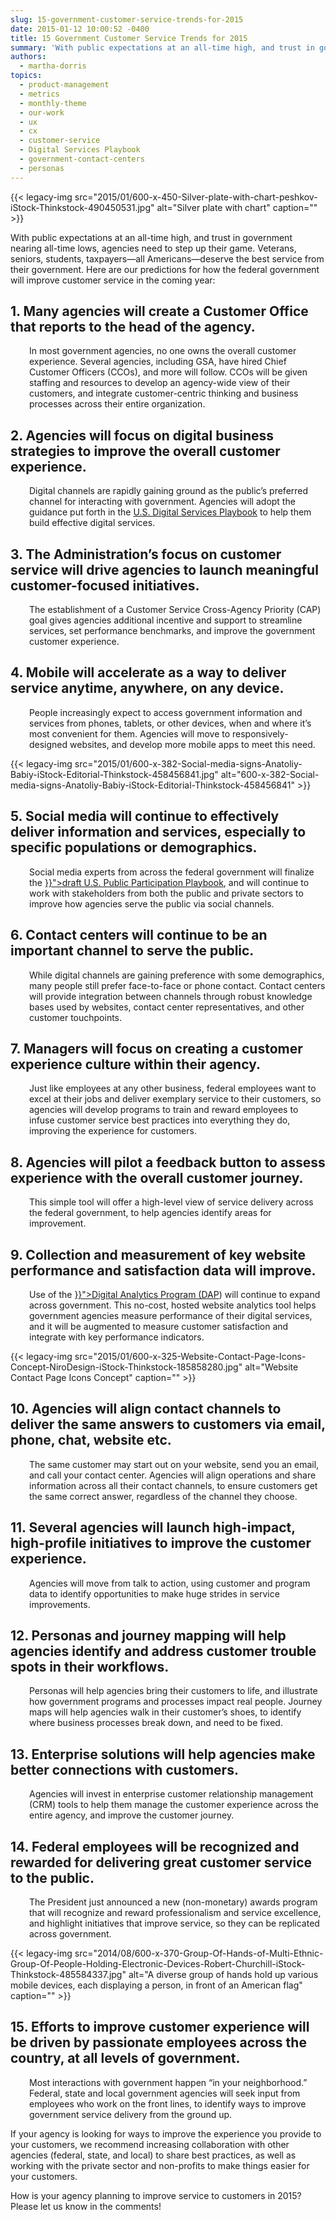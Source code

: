 ```yaml
---
slug: 15-government-customer-service-trends-for-2015
date: 2015-01-12 10:00:52 -0400
title: 15 Government Customer Service Trends for 2015
summary: 'With public expectations at an all-time high, and trust in government nearing all-time lows, agencies need to step up their game. Veterans, seniors, students, taxpayers&mdash;all Americans&mdash;deserve the best service from their government. Here are our predictions for how the federal government will improve customer service in the coming year: 1. Many agencies will create a'
authors:
  - martha-dorris
topics:
  - product-management
  - metrics
  - monthly-theme
  - our-work
  - ux
  - cx
  - customer-service
  - Digital Services Playbook
  - government-contact-centers
  - personas
---
```


{{< legacy-img src="2015/01/600-x-450-Silver-plate-with-chart-peshkov-iStock-Thinkstock-490450531.jpg" alt="Silver plate with chart" caption="" >}} 

With public expectations at an all-time high, and trust in government nearing all-time lows, agencies need to step up their game. Veterans, seniors, students, taxpayers—all Americans—deserve the best service from their government. Here are our predictions for how the federal government will improve customer service in the coming year:

## 1. Many agencies will create a Customer Office that reports to the head of the agency.

<p style="padding-left: 30px;">
  In most government agencies, no one owns the overall customer experience. Several agencies, including GSA, have hired Chief Customer Officers (CCOs), and more will follow. CCOs will be given staffing and resources to develop an agency-wide view of their customers, and integrate customer-centric thinking and business processes across their entire organization.
</p>

## 2. Agencies will focus on digital business strategies to improve the overall customer experience.

<p style="padding-left: 30px;">
  Digital channels are rapidly gaining ground as the public’s preferred channel for interacting with government. Agencies will adopt the guidance put forth in the <a href="https://playbook.cio.gov/">U.S. Digital Services Playbook</a> to help them build effective digital services.
</p>

## 3. The Administration’s focus on customer service will drive agencies to launch meaningful customer-focused initiatives.

<p style="padding-left: 30px;">
  The establishment of a Customer Service Cross-Agency Priority (CAP) goal gives agencies additional incentive and support to streamline services, set performance benchmarks, and improve the government customer experience.
</p>

## 4. Mobile will accelerate as a way to deliver service anytime, anywhere, on any device.

<p style="padding-left: 30px;">
  People increasingly expect to access government information and services from phones, tablets, or other devices, when and where it’s most convenient for them. Agencies will move to responsively-designed websites, and develop more mobile apps to meet this need.
</p>

{{< legacy-img src="2015/01/600-x-382-Social-media-signs-Anatoliy-Babiy-iStock-Editorial-Thinkstock-458456841.jpg" alt="600-x-382-Social-media-signs-Anatoliy-Babiy-iStock-Editorial-Thinkstock-458456841" >}}

## 5. Social media will continue to effectively deliver information and services, especially to specific populations or demographics.

<p style="padding-left: 30px;">
  Social media experts from across the federal government will finalize the <a title="3rd U.S. Public Participation Playbook Draft Released This Month" href="{{< link "2014-12-17-3rd-u-s-public-participation-playbook-draft-released-this-month.md" >}}">draft U.S. Public Participation Playbook</a>, and will continue to work with stakeholders from both the public and private sectors to improve how agencies serve the public via social channels.
</p>

## 6. Contact centers will continue to be an important channel to serve the public.

<p style="padding-left: 30px;">
  While digital channels are gaining preference with some demographics, many people still prefer face-to-face or phone contact. Contact centers will provide integration between channels through robust knowledge bases used by websites, contact center representatives, and other customer touchpoints.
</p>

## 7. Managers will focus on creating a customer experience culture within their agency.

<p style="padding-left: 30px;">
  Just like employees at any other business, federal employees want to excel at their jobs and deliver exemplary service to their customers, so agencies will develop programs to train and reward employees to infuse customer service best practices into everything they do, improving the experience for customers.
</p>

## 8. Agencies will pilot a feedback button to assess experience with the overall customer journey.

<p style="padding-left: 30px;">
  This simple tool will offer a high-level view of service delivery across the federal government, to help agencies identify areas for improvement.
</p>

## 9. Collection and measurement of key website performance and satisfaction data will improve.

<p style="padding-left: 30px;">
  Use of the <a title="DAP: Digital Analytics Program" href="{{< link "service_dap.md" >}}">Digital Analytics Program (DAP</a>) will continue to expand across government. This no-cost, hosted website analytics tool helps government agencies measure performance of their digital services, and it will be augmented to measure customer satisfaction and integrate with key performance indicators.
</p> {{< legacy-img src="2015/01/600-x-325-Website-Contact-Page-Icons-Concept-NiroDesign-iStock-Thinkstock-185858280.jpg" alt="Website Contact Page Icons Concept" caption="" >}} 

## 10. Agencies will align contact channels to deliver the same answers to customers via email, phone, chat, website etc.

<p style="padding-left: 30px;">
  The same customer may start out on your website, send you an email, and call your contact center. Agencies will align operations and share information across all their contact channels, to ensure customers get the same correct answer, regardless of the channel they choose.
</p>

## 11. Several agencies will launch high-impact, high-profile initiatives to improve the customer experience.

<p style="padding-left: 30px;">
  Agencies will move from talk to action, using customer and program data to identify opportunities to make huge strides in service improvements.
</p>

## 12. Personas and journey mapping will help agencies identify and address customer trouble spots in their workflows.

<p style="padding-left: 30px;">
  Personas will help agencies bring their customers to life, and illustrate how government programs and processes impact real people. Journey maps will help agencies walk in their customer’s shoes, to identify where business processes break down, and need to be fixed.
</p>

## 13. Enterprise solutions will help agencies make better connections with customers.

<p style="padding-left: 30px;">
  Agencies will invest in enterprise customer relationship management (CRM) tools to help them manage the customer experience across the entire agency, and improve the customer journey.
</p>

## 14. Federal employees will be recognized and rewarded for delivering great customer service to the public.

<p style="padding-left: 30px;">
  The President just announced a new (non-monetary) awards program that will recognize and reward professionalism and service excellence, and highlight initiatives that improve service, so they can be replicated across government.
</p> {{< legacy-img src="2014/08/600-x-370-Group-Of-Hands-of-Multi-Ethnic-Group-Of-People-Holding-Electronic-Devices-Robert-Churchill-iStock-Thinkstock-485584337.jpg" alt="A diverse group of hands hold up various mobile devices, each displaying a person, in front of an American flag" caption="" >}} 

## 15. Efforts to improve customer experience will be driven by passionate employees across the country, at all levels of government.

<p style="padding-left: 30px;">
  Most interactions with government happen &#8220;in your neighborhood.&#8221; Federal, state and local government agencies will seek input from employees who work on the front lines, to identify ways to improve government service delivery from the ground up.
</p>

If your agency is looking for ways to improve the experience you provide to your customers, we recommend increasing collaboration with other agencies (federal, state, and local) to share best practices, as well as working with the private sector and non-profits to make things easier for your customers.

How is your agency planning to improve service to customers in 2015? Please let us know in the comments!
